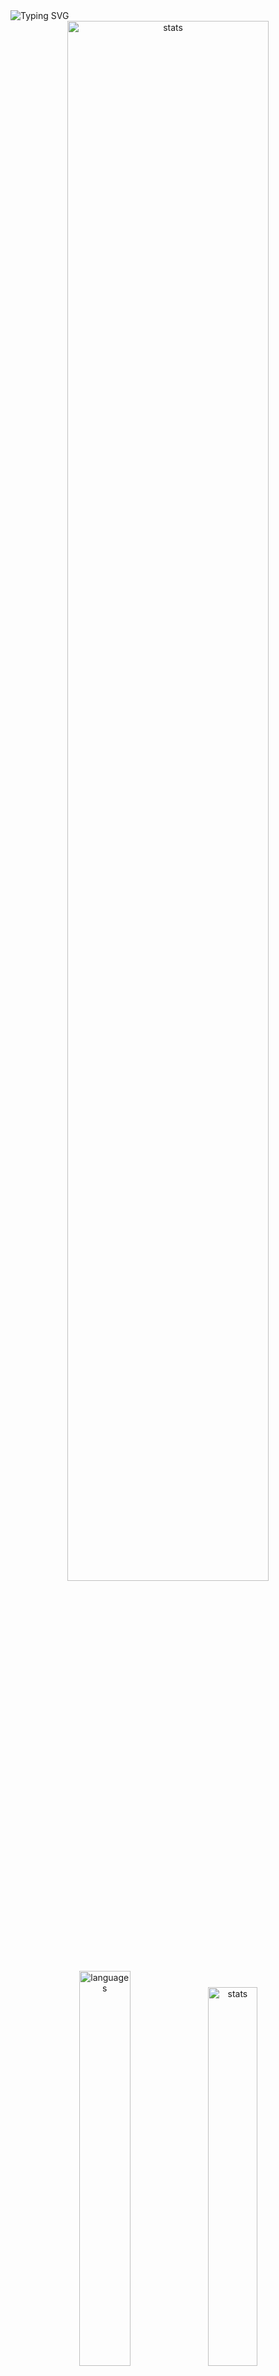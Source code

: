 <img src="https://readme-typing-svg.demolab.com?font=Fira+Code&size=50&duration=3000&color=9745F5&center=true&multiline=true&repeat=false&random=false&width=1000&height=150&lines=Hi!+I'm+Vanya;Python+Fullstack+Developer" alt="Typing SVG" />
<div align="center">
  <img src="http://github-readme-streak-stats.herokuapp.com?user=schr1k&theme=midnight-purple&hide_border=true&border_radius=0&date_format=j%20M%5B%20Y%5D&card_width=500&dates=9745F5&background=020202&border=9745F5&stroke=9745F5&ring=9745F5&fire=9745F5&currStreakNum=9745F5&sideNums=9745F5&currStreakLabel=9745F5&sideLabels=9745F5&excludeDaysLabel=9745F5" alt="stats" width=80%/>
</div>
<div align="center">
  <img src="https://github-readme-stats.vercel.app/api/top-langs/?username=schr1k&hide_border=true&bg_color=020202&text_color=9745F5&title_color=9745F5&layout=compact" alt="languages" width=40.25%>
  <img src="https://github-readme-stats.vercel.app/api?username=schr1k&show_icons=true&hide_border=true&bg_color=020202&text_color=9745F5&title_color=9745F5&icon_color=9745F5&hide_rank=true&hide=contribs,issues" alt="stats" width=39.4%/>
</div>
<div align="center">
  <h1>Skills:</h1>
  <img src="https://skillicons.dev/icons?i=py,postgres,html,css,js,ts,react,next,git,linux" alt="skills" width=80%>
</div>

---
<!--START_SECTION:waka-->
**🐱 My GitHub Data** 

> 📦 85.1 kB Used in GitHub's Storage 
 > 
> 🏆 798 Contributions in the Year 2023
 > 
> 💼 Opted to Hire
 > 
> 📜 9 Public Repositories 
 > 
> 🔑 15 Private Repositories 
 > 
📊 **This Week I Spent My Time On** 

```text
🕑︎ Time Zone: Europe/Moscow

💬 Programming Languages: 
Python                   9 hrs 20 mins       ██████████████░░░░░░░░░░░   56.16 % 
Markdown                 2 hrs 40 mins       ████░░░░░░░░░░░░░░░░░░░░░   16.07 % 
Other                    1 hr 12 mins        ██░░░░░░░░░░░░░░░░░░░░░░░   07.24 % 
HTML                     58 mins             █░░░░░░░░░░░░░░░░░░░░░░░░   05.86 % 
TypeScript               27 mins             █░░░░░░░░░░░░░░░░░░░░░░░░   02.77 % 

🔥 Editors: 
PyCharm                  10 hrs 16 mins      ███████████████░░░░░░░░░░   61.77 % 
Obsidian                 3 hrs 45 mins       ██████░░░░░░░░░░░░░░░░░░░   22.63 % 
WebStorm                 1 hr 28 mins        ██░░░░░░░░░░░░░░░░░░░░░░░   08.87 % 
Vim                      55 mins             █░░░░░░░░░░░░░░░░░░░░░░░░   05.60 % 
DataGrip                 11 mins             ░░░░░░░░░░░░░░░░░░░░░░░░░   01.14 % 

💻 Operating System: 
Windows                  15 hrs 42 mins      ████████████████████████░   94.40 % 
Linux                    55 mins             █░░░░░░░░░░░░░░░░░░░░░░░░   05.60 % 
```

**I Mostly Code in Python** 

```text
Python                   20 repos            █████████████████░░░░░░░░   68.97 % 
HTML                     3 repos             ███░░░░░░░░░░░░░░░░░░░░░░   10.34 % 
TypeScript               3 repos             ███░░░░░░░░░░░░░░░░░░░░░░   10.34 % 
JavaScript               2 repos             ██░░░░░░░░░░░░░░░░░░░░░░░   06.90 % 
Lasso                    1 repo              █░░░░░░░░░░░░░░░░░░░░░░░░   03.45 % 
```




 Last Updated on 26/11/2023 18:55:37 UTC
<!--END_SECTION:waka-->
